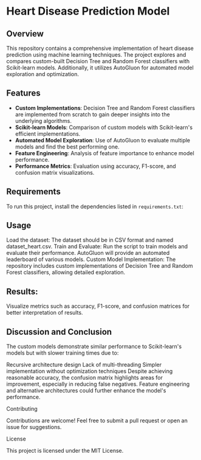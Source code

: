 # Heart Disease Prediction Model

## Overview
This repository contains a comprehensive implementation of heart disease prediction using machine learning techniques. The project explores and compares custom-built Decision Tree and Random Forest classifiers with Scikit-learn models. Additionally, it utilizes AutoGluon for automated model exploration and optimization.

## Features
- **Custom Implementations**: Decision Tree and Random Forest classifiers are implemented from scratch to gain deeper insights into the underlying algorithms.
- **Scikit-learn Models**: Comparison of custom models with Scikit-learn's efficient implementations.
- **Automated Model Exploration**: Use of AutoGluon to evaluate multiple models and find the best performing one.
- **Feature Engineering**: Analysis of feature importance to enhance model performance.
- **Performance Metrics**: Evaluation using accuracy, F1-score, and confusion matrix visualizations.

## Requirements
To run this project, install the dependencies listed in `requirements.txt`:

## Usage

Load the dataset:
The dataset should be in CSV format and named dataset_heart.csv.
Train and Evaluate:
Run the script to train models and evaluate their performance.
AutoGluon will provide an automated leaderboard of various models.
Custom Model Implementation:
The repository includes custom implementations of Decision Tree and Random Forest classifiers, allowing detailed exploration.

## Results:
Visualize metrics such as accuracy, F1-score, and confusion matrices for better interpretation of results.

## Discussion and Conclusion

The custom models demonstrate similar performance to Scikit-learn's models but with slower training times due to:

Recursive architecture design
Lack of multi-threading
Simpler implementation without optimization techniques
Despite achieving reasonable accuracy, the confusion matrix highlights areas for improvement, especially in reducing false negatives. Feature engineering and alternative architectures could further enhance the model's performance.

Contributing

Contributions are welcome! Feel free to submit a pull request or open an issue for suggestions.

License

This project is licensed under the MIT License.
